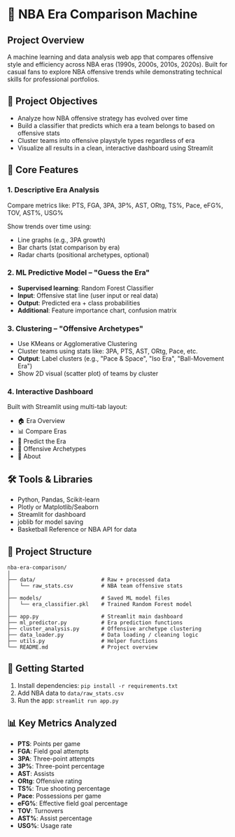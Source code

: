 # 🏀 NBA Era Comparison Machine

## Project Overview
A machine learning and data analysis web app that compares offensive style and efficiency across NBA eras (1990s, 2000s, 2010s, 2020s). Built for casual fans to explore NBA offensive trends while demonstrating technical skills for professional portfolios.

## 🎯 Project Objectives
- Analyze how NBA offensive strategy has evolved over time
- Build a classifier that predicts which era a team belongs to based on offensive stats
- Cluster teams into offensive playstyle types regardless of era
- Visualize all results in a clean, interactive dashboard using Streamlit

## 🧩 Core Features

### 1. Descriptive Era Analysis
Compare metrics like: PTS, FGA, 3PA, 3P%, AST, ORtg, TS%, Pace, eFG%, TOV, AST%, USG%

Show trends over time using:
- Line graphs (e.g., 3PA growth)
- Bar charts (stat comparison by era)
- Radar charts (positional archetypes, optional)

### 2. ML Predictive Model – "Guess the Era"
- **Supervised learning**: Random Forest Classifier
- **Input**: Offensive stat line (user input or real data)
- **Output**: Predicted era + class probabilities
- **Additional**: Feature importance chart, confusion matrix

### 3. Clustering – "Offensive Archetypes"
- Use KMeans or Agglomerative Clustering
- Cluster teams using stats like: 3PA, PTS, AST, ORtg, Pace, etc.
- **Output**: Label clusters (e.g., "Pace & Space", "Iso Era", "Ball-Movement Era")
- Show 2D visual (scatter plot) of teams by cluster

### 4. Interactive Dashboard
Built with Streamlit using multi-tab layout:
- 🏠 Era Overview
- 📊 Compare Eras
- 🤖 Predict the Era
- 🧠 Offensive Archetypes
- 📁 About

## 🛠️ Tools & Libraries
- Python, Pandas, Scikit-learn
- Plotly or Matplotlib/Seaborn
- Streamlit for dashboard
- joblib for model saving
- Basketball Reference or NBA API for data

## 📁 Project Structure
```
nba-era-comparison/
│
├── data/                     # Raw + processed data
│   └── raw_stats.csv         # NBA team offensive stats
│
├── models/                   # Saved ML model files
│   └── era_classifier.pkl    # Trained Random Forest model
│
├── app.py                    # Streamlit main dashboard
├── ml_predictor.py           # Era prediction functions
├── cluster_analysis.py       # Offensive archetype clustering
├── data_loader.py            # Data loading / cleaning logic
├── utils.py                  # Helper functions
└── README.md                 # Project overview
```

## 🚀 Getting Started
1. Install dependencies: `pip install -r requirements.txt`
2. Add NBA data to `data/raw_stats.csv`
3. Run the app: `streamlit run app.py`

## 📊 Key Metrics Analyzed
- **PTS**: Points per game
- **FGA**: Field goal attempts
- **3PA**: Three-point attempts
- **3P%**: Three-point percentage
- **AST**: Assists
- **ORtg**: Offensive rating
- **TS%**: True shooting percentage
- **Pace**: Possessions per game
- **eFG%**: Effective field goal percentage
- **TOV**: Turnovers
- **AST%**: Assist percentage
- **USG%**: Usage rate
